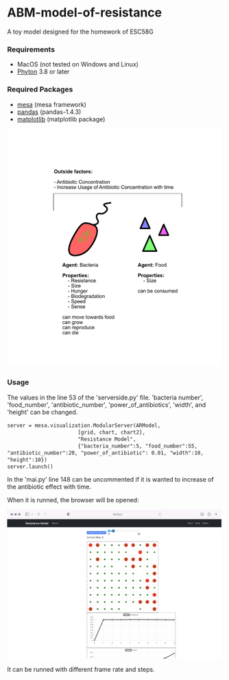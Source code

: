 # ABM-model-of-resistance
A toy model designed for the homework of ESC58G

### Requirements

- MacOS (not tested on Windows and Linux)
- [Phyton](https://www.python.org/) 3.8 or later

### Required Packages 

- [mesa](https://mesa.readthedocs.io/en/stable/) (mesa framework)
- [pandas](https://pandas.pydata.org/) (pandas-1.4.3)
- [matplotlib](https://matplotlib.org) (matplotlib package)


<img src="https://github.com/recepcanaltinbag/ABM-model-of-resistance/blob/main/main_figure.png" width="500" />


### Usage

The values in the line 53 of the 'serverside.py' file. 'bacteria number', 'food_number', 'antibiotic_number', 'power_of_antibiotics', 'width', and 'height' can be changed.

```
server = mesa.visualization.ModularServer(ARModel,
                       [grid, chart, chart2],
                       "Resistance Model",
                       {"bacteria_number":5, "food_number":55,  "antibiotic_number":20, "power_of_antibiotic": 0.01, "width":10, "height":10})
server.launch()
```

In the 'mai.py' line 148 can be uncommented if it is wanted to increase of the antibiotic effect with time.

When it is runned, the browser will be opened:

<img src="https://github.com/recepcanaltinbag/ABM-model-of-resistance/blob/main/example.png" width="500" />

It can be runned with different frame rate and steps. 



